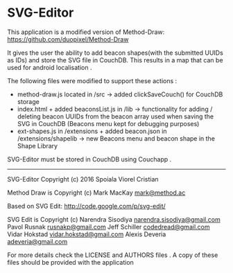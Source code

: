# SVG-Editor

This application is a modified version of Method-Draw: https://github.com/duopixel/Method-Draw

It gives the user the ability to add beacon shapes(with the submitted UUIDs as IDs) and store the SVG file in CouchDB. This results in a map that can be used for android localisation .

The following files were modified to support these actions : 

- method-draw.js located in /src  ->  added clickSaveCouch() for CouchDB storage
- index.html + added beaconsList.js in /lib  -> functionality for adding / deleting beacon UUIDs from the beacon array used when saving the SVG in CouchDB (Beacons menu kept for debugging purposes)
- ext-shapes.js in /extensions + added beacon.json in /extensions/shapelib ->  new Beacons menu and beacon shape in the Shape Library

SVG-Editor must be stored in CouchDB using Couchapp .

--------------------------------------------

SVG-Editor Copyright (c) 2016 Spoiala Viorel Cristian 

Method Draw is Copyright (c) Mark MacKay mark@method.ac

Based on SVG Edit: http://code.google.com/p/svg-edit/

SVG Edit is Copyright (c) Narendra Sisodiya narendra.sisodiya@gmail.com Pavol Rusnak rusnakp@gmail.com Jeff Schiller codedread@gmail.com Vidar Hokstad vidar.hokstad@gmail.com Alexis Deveria adeveria@gmail.com

For more details check the LICENSE and AUTHORS files . A copy of these files should be provided with the application
